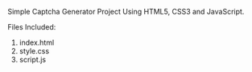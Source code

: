 Simple Captcha Generator Project Using HTML5, CSS3 and JavaScript.

Files Included:

1. index.html
2. style.css
3. script.js
